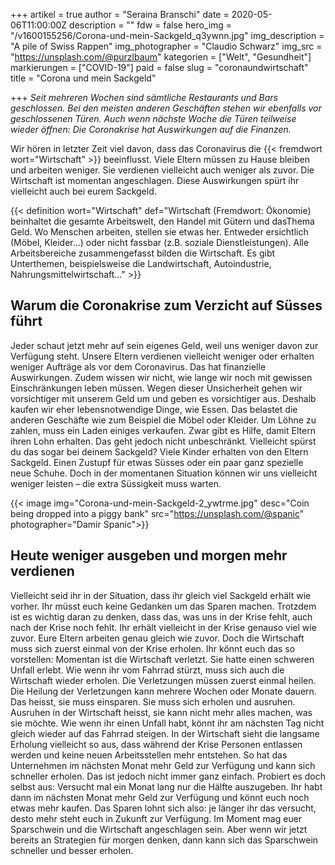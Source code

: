 +++
artikel = true
author = "Seraina Branschi"
date = 2020-05-06T11:00:00Z
description = ""
fdw = false
hero_img = "/v1600155256/Corona-und-mein-Sackgeld_q3ywnn.jpg"
img_description = "A pile of Swiss Rappen"
img_photographer = "Claudio Schwarz"
img_src = "https://unsplash.com/@purzlbaum"
kategorien = ["Welt", "Gesundheit"]
markierungen = ["COVID-19"]
paid = false
slug = "coronaundwirtschaft"
title = "Corona und mein Sackgeld"

+++
_Seit mehreren Wochen sind sämtliche Restaurants und Bars geschlossen. Bei den meisten anderen Geschäften stehen wir ebenfalls vor geschlossenen Türen. Auch wenn nächste Woche die Türen teilweise wieder öffnen: Die Coronakrise hat Auswirkungen auf die Finanzen._

Wir hören in letzter Zeit viel davon, dass das Coronavirus die {{< fremdwort wort="Wirtschaft" >}} beeinflusst. Viele Eltern müssen zu Hause bleiben und arbeiten weniger. Sie verdienen vielleicht auch weniger als zuvor. Die Wirtschaft ist momentan angeschlagen. Diese Auswirkungen spürt ihr vielleicht auch bei eurem Sackgeld.

{{< definition wort="Wirtschaft" def="Wirtschaft (Fremdwort: Ökonomie) beinhaltet die gesamte Arbeitswelt, den Handel mit Gütern und dasThema Geld. Wo Menschen arbeiten, stellen sie etwas her. Entweder ersichtlich (Möbel, Kleider...) oder nicht fassbar (z.B. soziale Dienstleistungen). Alle Arbeitsbereiche zusammengefasst bilden die Wirtschaft. Es gibt Unterthemen, beispielsweise die Landwirtschaft, Autoindustrie, Nahrungsmittelwirtschaft..." >}}

## Warum die Coronakrise zum Verzicht auf Süsses führt

Jeder schaut jetzt mehr auf sein eigenes Geld, weil uns weniger davon zur Verfügung steht. Unsere Eltern verdienen vielleicht weniger oder erhalten weniger Aufträge als vor dem Coronavirus. Das hat finanzielle Auswirkungen. Zudem wissen wir nicht, wie lange wir noch mit gewissen Einschränkungen leben müssen. Wegen dieser Unsicherheit gehen wir vorsichtiger mit unserem Geld um und geben es vorsichtiger aus. Deshalb kaufen wir eher lebensnotwendige Dinge, wie Essen. Das belastet die anderen Geschäfte wie zum Beispiel die Möbel oder Kleider. Um Löhne zu zahlen, muss ein Laden einiges verkaufen. Zwar gibt es Hilfe, damit Eltern ihren Lohn erhalten. Das geht jedoch nicht unbeschränkt. Vielleicht spürst du das sogar bei deinem Sackgeld? Viele Kinder erhalten von den Eltern Sackgeld. Einen Zustupf für etwas Süsses oder ein paar ganz spezielle neue Schuhe. Doch in der momentanen Situation können wir uns vielleicht weniger leisten – die extra Süssigkeit muss warten.

{{< image img="Corona-und-mein-Sackgeld-2_ywtrme.jpg" desc="Coin being dropped into a piggy bank" src="https://unsplash.com/@spanic" photographer="Damir Spanic">}}

## Heute weniger ausgeben und morgen mehr verdienen

Vielleicht seid ihr in der Situation, dass ihr gleich viel Sackgeld erhält wie vorher. Ihr müsst euch keine Gedanken um das Sparen machen. Trotzdem ist es wichtig daran zu denken, dass das, was uns in der Krise fehlt, auch nach der Krise noch fehlt. Ihr erhält vielleicht in der Krise genauso viel wie zuvor. Eure Eltern arbeiten genau gleich wie zuvor. Doch die Wirtschaft muss sich zuerst einmal von der Krise erholen. Ihr könnt euch das so vorstellen: Momentan ist die Wirtschaft verletzt. Sie hatte einen schweren Unfall erlebt. Wie wenn ihr vom Fahrrad stürzt, muss sich auch die Wirtschaft wieder erholen. Die Verletzungen müssen zuerst einmal heilen. Die Heilung der Verletzungen kann mehrere Wochen oder Monate dauern. Das heisst, sie muss einsparen. Sie muss sich erholen und ausruhen. Ausruhen in der Wirtschaft heisst, sie kann nicht mehr alles machen, was sie möchte. Wie wenn ihr einen Unfall habt, könnt ihr am nächsten Tag nicht gleich wieder auf das Fahrrad steigen. In der Wirtschaft sieht die langsame Erholung vielleicht so aus, dass während der Krise Personen entlassen werden und keine neuen Arbeitsstellen mehr entstehen. So hat das Unternehmen im nächsten Monat mehr Geld zur Verfügung und kann sich schneller erholen. Das ist jedoch nicht immer ganz einfach. Probiert es doch selbst aus: Versucht mal ein Monat lang nur die Hälfte auszugeben. Ihr habt dann im nächsten Monat mehr Geld zur Verfügung und könnt euch noch etwas mehr kaufen. Das Sparen lohnt sich also: je länger ihr das versucht, desto mehr steht euch in Zukunft zur Verfügung. Im Moment mag euer Sparschwein und die Wirtschaft angeschlagen sein. Aber wenn wir jetzt bereits an Strategien für morgen denken, dann kann sich das Sparschwein schneller und besser erholen.